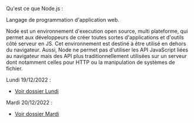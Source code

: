 Qu'est ce que Node.js :

Langage de programmation d'application web.

Node est un environnement d'execution open source, multi plateforme, qui permet aux développeurs de créer toutes sortes d'applications et d'outils côté serveur en JS. 
Cet environnement est destiné à être utilisé en dehors du navigateur. 
Aussi, Node ne permet pas d'utiliser les API JavaScript liées au navigateur mais des API plus traditionnellement utilisées sur un serveur dont notamment celles pour HTTP ou la manipulation de systèmes de fichier.

Lundi 19/12/2022 :
- <a href="https://github.com/anthornade/IsitechNodeJS/tree/main/lundi">Voir dossier Lundi</a>

Mardi 20/12/2022 :
- <a href="https://github.com/anthornade/IsitechNodeJS/tree/main/Mardi">Voir dossier Mardi</a>
 
